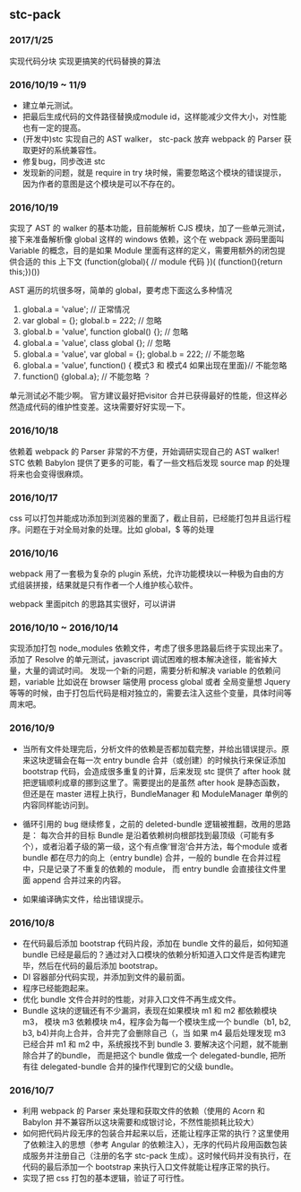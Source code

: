 ## stc-pack

### 2017/1/25
实现代码分块
实现更搞笑的代码替换的算法


### 2016/10/19 ~ 11/9
* 建立单元测试。
* 把最后生成代码的文件路径替换成module id，这样能减少文件大小，对性能也有一定的提高。
* (开发中)stc 实现自己的 AST walker， stc-pack 放弃 webpack 的 Parser 获取更好的系统兼容性。
* 修复bug，同步改进 stc
* 发现新的问题，就是 require in try 块时候，需要忽略这个模块的错误提示，因为作者的意图是这个模块是可以不存在的。

### 2016/10/19
实现了 AST 的 walker 的基本功能，目前能解析 CJS 模块，加了一些单元测试，接下来准备解析像 global 这样的 windows 依赖，这个在 webpack 源码里面叫 Variable 的概念，目的是如果 Module 里面有这样的定义，需要用额外的闭包提供合适的 this 上下文
(function(global){
  //  module 代码
})( (function(){return this;})())

AST 遍历的坑很多呀，简单的 global，要考虑下面这么多种情况
1. global.a = 'value'; // 正常情况
2. var global = {}; global.b = 222;  // 忽略
3. global.b = 'value', function global() {}; // 忽略
4. global.a = 'value', class global {}; // 忽略
5. global.a = 'value', var global = {}; global.b = 222;  // 不能忽略
6. global.a = 'value', function() { 模式3 和 模式4 如果出现在里面}// 不能忽略
7. function() {global.a}; // 不能忽略 ？

单元测试必不能少啊。
官方建议最好把visitor 合并已获得最好的性能，但这样必然造成代码的维护性变差。这块需要好好实现一下。


### 2016/10/18
依赖着 webpack 的 Parser 非常的不方便，开始调研实现自己的 AST walker! STC 依赖 Babylon 提供了更多的可能，看了一些文档后发现 source map 的处理将来也会变得很麻烦。

### 2016/10/17
css 可以打包并能成功添加到浏览器的里面了，截止目前，已经能打包并且运行程序。问题在于对全局对象的处理。比如 global，$ 等的处理

### 2016/10/16
webpack 用了一套极为复杂的 plugin 系统，允许功能模块以一种极为自由的方式组装拼接，结果就是只有作者一个人维护核心软件。

webpack 里面pitch 的思路其实很好，可以讲讲

### 2016/10/10 ~ 2016/10/14
实现添加打包 node_modules 依赖文件，考虑了很多思路最后终于实现出来了。
添加了 Resolve 的单元测试，javascript 调试困难的根本解决途径，能省掉大量，大量的调试时间。
发现一个新的问题，需要分析和解决 variable 的依赖问题，variable 比如说在 browser 端使用 process global 或者 全局变量想 Jquery 等等的时候，由于打包后代码是相对独立的，需要去注入这些个变量，具体时间等周末吧。

### 2016/10/9
* 当所有文件处理完后，分析文件的依赖是否都加载完整，并给出错误提示。原来这块逻辑会在每一次 entry bundle 合并（或创建）的时候执行来保证添加 bootstrap 代码，会造成很多重复的计算，后来发现 stc 提供了 after hook 就把逻辑顺利成章的挪到这里了。需要提出的是虽然 after hook 是静态函数，但还是在 master 进程上执行，BundleManager 和 ModuleManager 单例的内容同样能访问到。

* 循环引用的 bug 继续修复，之前的 deleted-bundle 逻辑被推翻，改用的思路是： 每次合并的目标 Bundle 是沿着依赖树向根部找到最顶级（可能有多个），或者沿着子级的第一级，这个有点像‘冒泡’合并方法，每个module 或者 bundle 都在尽力的向上（entry bundle) 合并，一般的 bundle 在合并过程中，只是记录了不重复的依赖的 module， 而 entry bundle 会直接往文件里面 append 合并过来的内容。

* 如果编译确实文件，给出错误提示。


### 2016/10/8

* 在代码最后添加 bootstrap 代码片段，添加在 bundle 文件的最后，如何知道 bundle 已经是最后的？通过对入口模块的依赖分析知道入口文件是否构建完毕，然后在代码的最后添加 bootstrap。
* DI 容器部分代码实现，并添加到文件的最前面。
* 程序已经能跑起来。
* 优化 bundle 文件合并时的性能，对非入口文件不再生成文件。
* Bundle 这块的逻辑还有不少漏洞，表现在如果模块 m1 和 m2 都依赖模块 m3， 模块 m3 依赖模块 m4，程序会为每一个模块生成一个 bundle（b1, b2, b3, b4)并向上合并，合并完了会删除自己（，当 如果 m4 最后处理发现 m3 已经合并 m1 和 m2 中，系统报找不到 bundle 3. 要解决这个问题，就不能删除合并了的bundle， 而是把这个 bundle 做成一个 delegated-bundle, 把所有往 delegated-bundle 合并的操作代理到它的父级 bundle。

### 2016/10/7

* 利用 webpack 的 Parser 来处理和获取文件的依赖（使用的 Acorn 和 Babylon 并不兼容所以这块需要和成银讨论，不然性能损耗比较大）
* 如何把代码片段无序的包装合并起来以后，还能让程序正常的执行？这里使用了依赖注入的思想（参考 Angular 的依赖注入），无序的代码片段用函数包装成服务并注册自己（注册的名字 stc-pack 生成）。这时候代码并没有执行，在代码的最后添加一个 bootstrap 来执行入口文件就能让程序正常的执行。
* 实现了把 css 打包的基本逻辑，验证了可行性。



